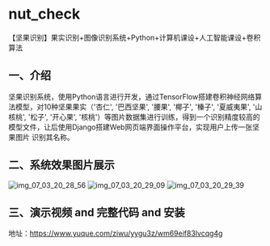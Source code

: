 # nut_check
【坚果识别】果实识别+图像识别系统+Python+计算机课设+人工智能课设+卷积算法
## 一、介绍
坚果识别系统，使用Python语言进行开发，通过TensorFlow搭建卷积神经网络算法模型，对10种坚果果实（'杏仁', '巴西坚果', '腰果', '椰子', '榛子', '夏威夷果', '山核桃', '松子', '开心果', '核桃'）等图片数据集进行训练，得到一个识别精度较高的模型文件，让后使用Django搭建Web网页端界面操作平台，实现用户上传一张坚果图片 识别其名称。

## 二、系统效果图片展示
![img_07_03_20_28_56](https://github.com/ziwupython/nut_check/assets/133186350/5af609e8-8e23-4378-a99d-fb84d63ef25a)
![img_07_03_20_29_09](https://github.com/ziwupython/nut_check/assets/133186350/a38972a3-777b-4a3b-acf0-6206bea6459d)
![img_07_03_20_29_39](https://github.com/ziwupython/nut_check/assets/133186350/5f5dfdf1-475c-44a0-b54b-07382c14c621)
## 三、演示视频 and 完整代码 and 安装
地址：https://www.yuque.com/ziwu/yygu3z/wm69eif83lvcqg4g
